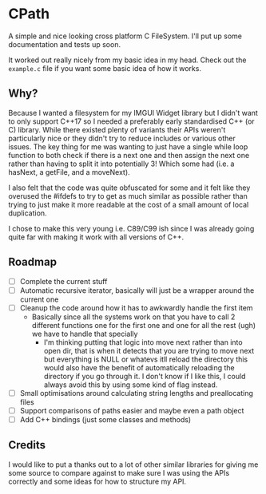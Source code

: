 # CPath

A simple and nice looking cross platform C FileSystem.  I'll put up some documentation and tests up soon.

It worked out really nicely from my basic idea in my head.  Check out the `example.c` file if you want some basic idea of how it works.

## Why?

Because I wanted a filesystem for my IMGUI Widget library but I didn't want to only support C++17 so I needed a preferably early standardised C++ (or C) library.  While there existed plenty of variants their APIs weren't particularly nice or they didn't try to reduce includes or various other issues.  The key thing for me was wanting to just have a single while loop function to both check if there is a next one and then assign the next one rather than having to split it into potentially 3! Which some had (i.e. a hasNext, a getFile, and a moveNext).

I also felt that the code was quite obfuscated for some and it felt like they overused the #ifdefs to try to get as much similar as possible rather than trying to just make it more readable at the cost of a small amount of local duplication.

I chose to make this very young i.e. C89/C99 ish since I was already going quite far with making it work with all versions of C++.

## Roadmap

- [ ] Complete the current stuff
- [ ] Automatic recursive iterator, basically will just be a wrapper around the current one
- [ ] Cleanup the code around how it has to awkwardly handle the first item
  - Basically since all the systems work on that you have to call 2 different functions one for the first one and one for all the rest (ugh) we have to handle that specially
    - I'm thinking putting that logic into move next rather than into open dir, that is when it detects that you are trying to move next but everything is NULL or whatevs itll reload the directory this would also have the benefit of automatically reloading the directory if you go through it.  I don't know if I like this, I could always avoid this by using some kind of flag instead.
- [ ] Small optimisations around calculating string lengths and preallocating files
- [ ] Support comparisons of paths easier and maybe even a path object
- [ ] Add C++ bindings (just some classes and methods)

## Credits

I would like to put a thanks out to a lot of other similar libraries for giving me some source to compare against to make sure I was using the APIs correctly and some ideas for how to structure my API.
